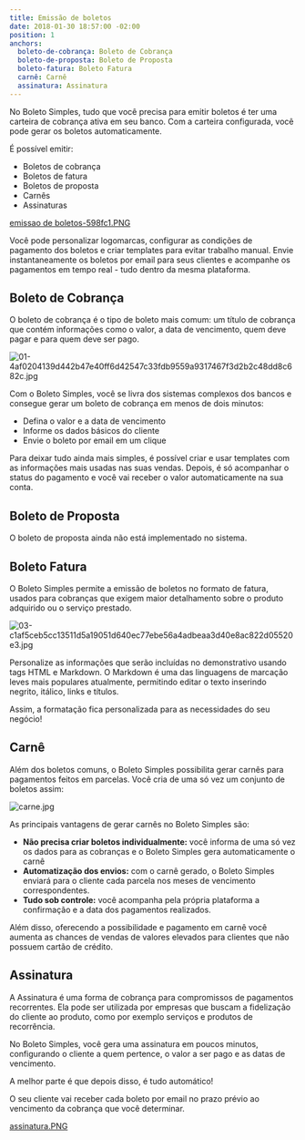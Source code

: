```yaml
---
title: Emissão de boletos
date: 2018-01-30 18:57:00 -02:00
position: 1
anchors:
  boleto-de-cobrança: Boleto de Cobrança
  boleto-de-proposta: Boleto de Proposta
  boleto-fatura: Boleto Fatura
  carnê: Carnê
  assinatura: Assinatura
---
```


No Boleto Simples, tudo que você precisa para emitir boletos é ter uma carteira de cobrança ativa em seu banco. Com a carteira configurada, você pode gerar os boletos automaticamente. 

É possível emitir:

* Boletos de cobrança
* Boletos de fatura
* Boletos de proposta
* Carnês
* Assinaturas


[emissao de boletos-598fc1.PNG](/uploads/emissao%20de%20boletos-598fc1.PNG)

Você pode personalizar logomarcas, configurar as condições de pagamento dos boletos e criar templates para evitar trabalho manual. 
Envie instantaneamente os boletos por email para seus clientes e acompanhe os pagamentos em tempo real - tudo dentro da mesma plataforma.

## Boleto de Cobrança

O boleto de cobrança é o tipo de boleto mais comum: um título de cobrança que contém informações como o valor, a data de vencimento, quem deve pagar e para quem deve ser pago.

![01-4af0204139d442b47e40ff6d42547c33fdb9559a9317467f3d2b2c48dd8c682c.jpg](/uploads/01-4af0204139d442b47e40ff6d42547c33fdb9559a9317467f3d2b2c48dd8c682c.jpg)

Com o Boleto Simples, você se livra dos sistemas complexos dos bancos e consegue gerar um boleto de cobrança em menos de dois minutos:

* Defina o valor e a data de vencimento
* Informe os dados básicos do cliente
* Envie o boleto por email em um clique

Para deixar tudo ainda mais simples, é possível criar e usar templates com as informações mais usadas nas suas vendas. Depois, é só acompanhar o status do pagamento e você vai receber o valor automaticamente na sua conta.


## Boleto de Proposta

O boleto de proposta ainda não está implementado no sistema.

## Boleto Fatura

O Boleto Simples permite a emissão de boletos no formato de fatura, usados para cobranças que exigem maior detalhamento sobre o produto adquirido ou o serviço prestado. 

![03-c1af5ceb5cc13511d5a19051d640ec77ebe56a4adbeaa3d40e8ac822d05520e3.jpg](/uploads/03-c1af5ceb5cc13511d5a19051d640ec77ebe56a4adbeaa3d40e8ac822d05520e3.jpg)

Personalize as informações que serão incluídas no demonstrativo usando tags HTML e Markdown. O Markdown é uma das linguagens de marcação leves mais populares atualmente, permitindo editar o texto inserindo negrito, itálico, links e títulos. 

Assim, a formatação fica personalizada para as necessidades do seu negócio!

## Carnê

Além dos boletos comuns, o Boleto Simples possibilita gerar carnês para pagamentos feitos em parcelas. Você cria de uma só vez um conjunto de boletos assim:

![carne.jpg](/uploads/carne.jpg)

As principais vantagens de gerar carnês no Boleto Simples são:

* **Não precisa criar boletos individualmente:** você informa de uma só vez os dados para as cobranças e o Boleto Simples gera automaticamente o carnê
* **Automatização dos envios:** com o carnê gerado, o Boleto Simples enviará para o cliente cada parcela nos meses de vencimento correspondentes.
* **Tudo sob controle:** você acompanha pela própria plataforma a confirmação e a data dos pagamentos realizados.

Além disso, oferecendo a possibilidade e pagamento em carnê você aumenta as chances de vendas de valores elevados para clientes que não possuem cartão de crédito.

## Assinatura

A Assinatura é uma forma de cobrança para compromissos de pagamentos recorrentes. Ela pode ser utilizada por empresas que buscam a fidelização do cliente ao produto, como por exemplo serviços e produtos de recorrência.

No Boleto Simples, você gera uma assinatura em poucos minutos, configurando o cliente a quem pertence, o valor a ser pago e as datas de vencimento.

A melhor parte é que depois disso, é tudo automático! 

O seu cliente vai receber cada boleto por email no prazo prévio ao vencimento da cobrança que você determinar.

[assinatura.PNG](/uploads/assinatura.PNG)
